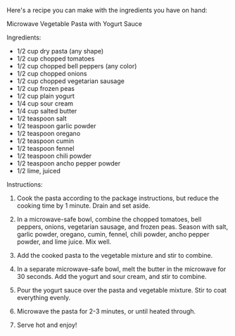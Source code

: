Here's a recipe you can make with the ingredients you have on hand:

Microwave Vegetable Pasta with Yogurt Sauce

Ingredients:

- 1/2 cup dry pasta (any shape)
- 1/2 cup chopped tomatoes
- 1/2 cup chopped bell peppers (any color)
- 1/2 cup chopped onions
- 1/2 cup chopped vegetarian sausage
- 1/2 cup frozen peas
- 1/2 cup plain yogurt
- 1/4 cup sour cream
- 1/4 cup salted butter
- 1/2 teaspoon salt
- 1/2 teaspoon garlic powder
- 1/2 teaspoon oregano
- 1/2 teaspoon cumin
- 1/2 teaspoon fennel
- 1/2 teaspoon chili powder
- 1/2 teaspoon ancho pepper powder
- 1/2 lime, juiced

Instructions:

1. Cook the pasta according to the package instructions, but reduce the cooking time by 1 minute. Drain and set aside.

2. In a microwave-safe bowl, combine the chopped tomatoes, bell peppers, onions, vegetarian sausage, and frozen peas. Season with salt, garlic powder, oregano, cumin, fennel, chili powder, ancho pepper powder, and lime juice. Mix well.

3. Add the cooked pasta to the vegetable mixture and stir to combine.

4. In a separate microwave-safe bowl, melt the butter in the microwave for 30 seconds. Add the yogurt and sour cream, and stir to combine.

5. Pour the yogurt sauce over the pasta and vegetable mixture. Stir to coat everything evenly.

6. Microwave the pasta for 2-3 minutes, or until heated through.

7. Serve hot and enjoy!